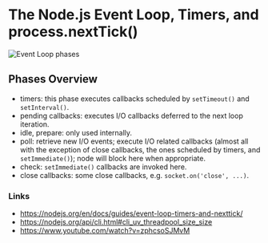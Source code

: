 # The Node.js Event Loop, Timers, and process.nextTick()

![Event Loop phases](https://image.prntscr.com/image/iYcHm0aWSSeFoLdgb-PGTA.png)

## Phases Overview
- timers: this phase executes callbacks scheduled by `setTimeout()` and `setInterval()`.
- pending callbacks: executes I/O callbacks deferred to the next loop iteration.
- idle, prepare: only used internally.
- poll: retrieve new I/O events; execute I/O related callbacks (almost all with the exception of close callbacks, the ones scheduled by timers, and `setImmediate()`); node will block here when appropriate.
- check: `setImmediate()` callbacks are invoked here.
- close callbacks: some close callbacks, e.g. `socket.on('close', ...)`.

### Links
- https://nodejs.org/en/docs/guides/event-loop-timers-and-nexttick/
- https://nodejs.org/api/cli.html#cli_uv_threadpool_size_size
- https://www.youtube.com/watch?v=zphcsoSJMvM